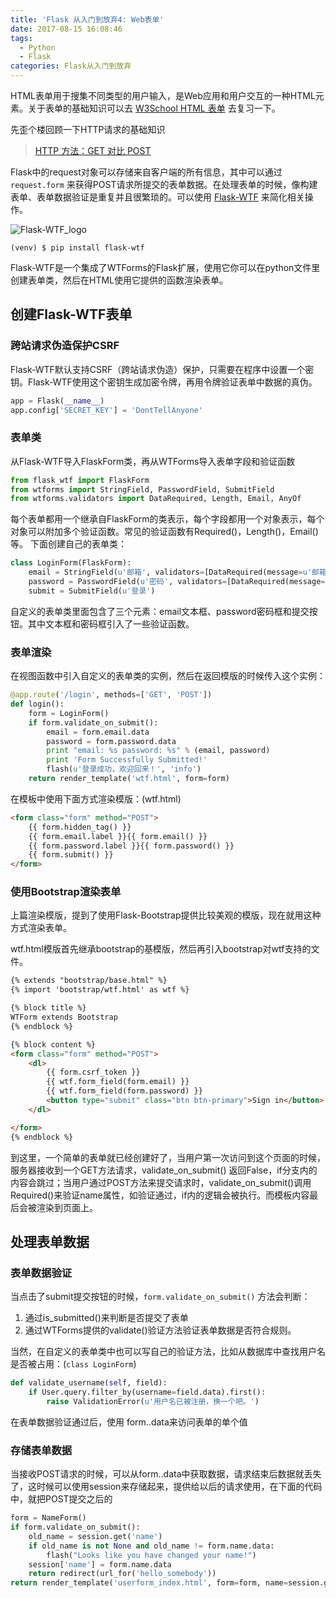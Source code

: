 ```yaml
---
title: 'Flask 从入门到放弃4: Web表单'
date: 2017-08-15 16:08:46
tags:
  - Python
  - Flask
categories: Flask从入门到放弃
---
```



HTML表单用于搜集不同类型的用户输入，是Web应用和用户交互的一种HTML元素。关于表单的基础知识可以去 [W3School HTML 表单](http://www.w3school.com.cn/html/html_forms.asp) 去复习一下。

先歪个楼回顾一下HTTP请求的基础知识

> [HTTP 方法：GET 对比 POST](http://www.w3school.com.cn/tags/html_ref_httpmethods.asp)

Flask中的request对象可以存储来自客户端的所有信息，其中可以通过 `request.form` 来获得POST请求所提交的表单数据。在处理表单的时候，像构建表单、表单数据验证是重复并且很繁琐的。可以使用 [Flask-WTF](https://flask-wtf.readthedocs.io/en/stable/) 来简化相关操作。

![Flask-WTF_logo](http://7xkfga.com1.z0.glb.clouddn.com/Flask-wtf_logo.png)

``` shell
(venv) $ pip install flask-wtf
```

Flask-WTF是一个集成了WTForms的Flask扩展，使用它你可以在python文件里创建表单类，然后在HTML使用它提供的函数渲染表单。

<!-- more -->

## 创建Flask-WTF表单

### 跨站请求伪造保护CSRF

Flask-WTF默认支持CSRF（跨站请求伪造）保护，只需要在程序中设置一个密钥。Flask-WTF使用这个密钥生成加密令牌，再用令牌验证表单中数据的真伪。

``` python
app = Flask(__name__)
app.config['SECRET_KEY'] = 'DontTellAnyone'
```

### 表单类

从Flask-WTF导入FlaskForm类，再从WTForms导入表单字段和验证函数

``` python
from flask_wtf import FlaskForm
from wtforms import StringField, PasswordField, SubmitField
from wtforms.validators import DataRequired, Length, Email, AnyOf
```

每个表单都用一个继承自FlaskForm的类表示，每个字段都用一个对象表示，每个对象可以附加多个验证函数。常见的验证函数有Required()，Length()，Email()等。 下面创建自己的表单类：

``` python
class LoginForm(FlaskForm):
    email = StringField(u'邮箱', validators=[DataRequired(message=u'邮箱不能为空'), Length(1, 64), Email(message=u'请输入有效的邮箱地址，比如：username@domain.com')])
    password = PasswordField(u'密码', validators=[DataRequired(message=u'密码不能为空'), Length(min=5, max=13), AnyOf(['secret', 'password'])])
    submit = SubmitField(u'登录')
```

自定义的表单类里面包含了三个元素：email文本框、password密码框和提交按钮。其中文本框和密码框引入了一些验证函数。

### 表单渲染

在视图函数中引入自定义的表单类的实例，然后在返回模版的时候传入这个实例：

``` python
@app.route('/login', methods=['GET', 'POST'])
def login():
    form = LoginForm()
    if form.validate_on_submit():
        email = form.email.data
        password = form.password.data
        print "email: %s password: %s" % (email, password)
        print 'Form Successfully Submitted!'
        flash(u'登录成功，欢迎回来！', 'info')
    return render_template('wtf.html', form=form)
```

在模板中使用下面方式渲染模版：(wtf.html)

``` html
<form class="form" method="POST">
    {{ form.hidden_tag() }}
    {{ form.email.label }}{{ form.email() }}
    {{ form.password.label }}{{ form.password() }}
    {{ form.submit() }}
</form>
```

### 使用Bootstrap渲染表单

上篇渲染模版，提到了使用Flask-Bootstrap提供比较美观的模版，现在就用这种方式渲染表单。

wtf.html模版首先继承bootstrap的基模版，然后再引入bootstrap对wtf支持的文件。

``` html
{% extends "bootstrap/base.html" %}
{% import 'bootstrap/wtf.html' as wtf %}

{% block title %}
WTForm extends Bootstrap
{% endblock %}

{% block content %}
<form class="form" method="POST">
    <dl>
        {{ form.csrf_token }}
        {{ wtf.form_field(form.email) }}
        {{ wtf.form_field(form.password) }}
        <button type="submit" class="btn btn-primary">Sign in</button>
    </dl>

</form>
{% endblock %}
```

到这里，一个简单的表单就已经创建好了，当用户第一次访问到这个页面的时候，服务器接收到一个GET方法请求，validate_on_submit() 返回False，if分支内的内容会跳过；当用户通过POST方法来提交请求时，validate_on_submit()调用Required()来验证name属性，如验证通过，if内的逻辑会被执行。而模板内容最后会被渲染到页面上。

## 处理表单数据

### 表单数据验证

当点击了submit提交按钮的时候，`form.validate_on_submit()` 方法会判断：

1. 通过is_submitted()来判断是否提交了表单
2. 通过WTForms提供的validate()验证方法验证表单数据是否符合规则。

当然，在自定义的表单类中也可以写自己的验证方法，比如从数据库中查找用户名是否被占用：(`class LoginForm`)

``` python
def validate_username(self, field):
    if User.query.filter_by(username=field.data).first():
        raise ValidationError(u'用户名已被注册，换一个吧。')
```

在表单数据验证通过后，使用 form.<NAME>.data来访问表单的单个值

### 存储表单数据

当接收POST请求的时候，可以从form.<NAME>.data中获取数据，请求结束后数据就丢失了，这时候可以使用session来存储起来，提供给以后的请求使用，在下面的代码中，就把POST提交之后的

``` python
form = NameForm()
if form.validate_on_submit():
    old_name = session.get('name')
    if old_name is not None and old_name != form.name.data:
        flash("Looks like you have changed your name!")
    session['name'] = form.name.data
    return redirect(url_for('hello_somebody'))
return render_template('userform_index.html', form=form, name=session.get('name'))
```
